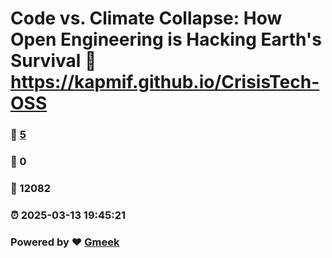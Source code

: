 # Code vs. Climate Collapse: How Open Engineering is Hacking Earth's Survival :link: https://kapmif.github.io/CrisisTech-OSS 
### :page_facing_up: [5](https://kapmif.github.io/CrisisTech-OSS/tag.html) 
### :speech_balloon: 0 
### :hibiscus: 12082 
### :alarm_clock: 2025-03-13 19:45:21 
### Powered by :heart: [Gmeek](https://github.com/Meekdai/Gmeek)
